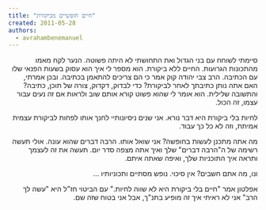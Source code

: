 ```yaml
---
title: "חיים חופשיים מביקורת"
created: 2011-05-28
authors: 
  - avrahambenemanuel
---
```

<div dir="rtl">
סיימתי לשוחח עם בני הגדול ואת התחושתי לא היתה פשוטה. הנער לקח מאמו מהתכונות הגרועות. החיים ללא ביקורת. הוא מספר לי איך הוא עסוק בשעות הפנאי שלו עם הכתיבה. הרב צבי יהודה קוק אמר כי הם צריכים להתאמן בכתיבה. ובכן אמרתי, האם אתה נותן כתיבתך לאחר לביקורת? כדי לבדוק, דקדוק, צורה של תוכן, כתיבה? והתשובה שלילית. הוא אומר לי שהוא פשוט קורא אותם שוב ולראות אם זה נעים עבור עצמו, זה הכול.

לחיות בלי ביקורת היא דבר נורא. אני שנים ניסיונותיי לחנך אותו לפחות לביקורת עצמית אמיתת, וזה לא כל כך עבוד.

מה אתה מתכנן לעשות בחופשה? אני שואל אותו. הרבה דברים שהוא עונה. אולי תעשה רשימה של ה"הרבה דברים" שלך ואיך אתה מצפה סדר יום. תעשה את זה לעצמך ותראה איך התוכניות שלך, ואיפה שאתה איתם.

ונו, מה אתם חשבים? אין סיכוי. נופש מסתיים ותכוניותיו ...

אפלטון אמר "חיים בלי ביקורת היא לא שווה לחיות." עם הביטוי חז"ל היא "עשה לך הרב" אני לא ראיתי איך זה מופיע בתנ"ך, אבל אני בטוח שזה שם.
</div>